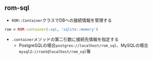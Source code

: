 
## rom-sql

* `ROM::Container`クラスでDBへの接続情報を管理する

```ruby
rom = ROM.container(:sql, 'sqlite::memory')
```

* `.container`メソッドの第二引数に接続先情報を指定する
  * PostgreSQLの場合`postgres://localhost/rom_sql`、MySQLの場合`mysql2://root@localhost/rom_sql`等
